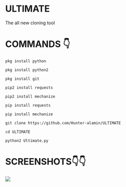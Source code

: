 # ULTIMATE
The all new cloning tool

# COMMANDS 👇
````
pkg install python

pkg install python2

pkg install git

pip2 install requests

pip2 install mechanize

pip install requests

pip install mechanize

git clone https://github.com/Hunter-alamin/ULTIMATE

cd ULTIMATE

python2 Ultimate.py

````

# SCREENSHOTS👇👇
![](https://l.top4top.io/p_2062xme540.jpg)
